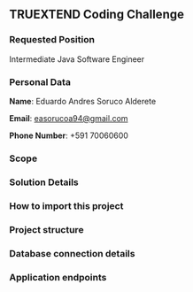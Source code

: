 ## TRUEXTEND Coding Challenge

### Requested Position
Intermediate Java Software Engineer

### Personal Data
**Name**: Eduardo Andres Soruco Alderete

**Email**: easorucoa94@gmail.com

**Phone Number**: +591 70060600

### Scope

### Solution Details

### How to import this project

### Project structure

### Database connection details

### Application endpoints
